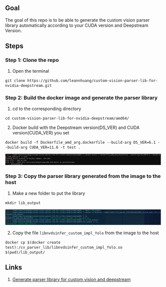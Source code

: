 ## Goal
The goal of this repo is to be able to generate the custom vision parser library automatically according to your CUDA version and Deepstream Version.

## Steps

### Step 1: Clone the repo
1. Open the terminal
```
git clone https://github.com/leannhuang/custom-vision-parser-lib-for-nvidia-deepstream.git
```

### Step 2: Build the docker image and generate the parser library
1. cd to the corresponding directory
```
cd custom-vision-parser-lib-for-nvidia-deepstream/amd64/
```

2. Docker build with the Deepstream version(DS_VER) and CUDA version(CUDA_VER) you set
```
docker build -f Dockerfile_amd_arg.dockerfile --build-arg DS_VER=6.1 --build-arg CUDA_VER=11.6 -t test . 
```

![build](images/build.png)

### Step 3: Copy the parser library generated from the image to the host

1. Make a new folder to put the library
```
mkdir lib_output
```
![mkdir](images/mkdir.png)

2. Copy the file `libnvdsinfer_custom_impl_Yolo` from the image to the host
```
docker cp $(docker create test):/cv_parser_lib/libnvdsinfer_custom_impl_Yolo.so $(pwd)/lib_output/
```

## Links
1. [Generate parser library for custom vision and deepstream](https://github.com/leannhuang/custom-vision-parser-lib-for-nvidia-deepstream)


